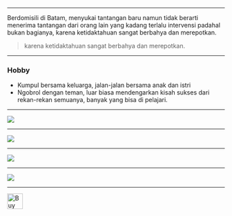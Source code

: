 * * *

Berdomisili di Batam, menyukai tantangan baru namun tidak berarti menerima tantangan dari orang lain yang kadang terlalu intervensi padahal bukan bagianya, karena ketidaktahuan sangat berbahya dan merepotkan.
> karena ketidaktahuan sangat berbahya dan merepotkan.


* * *
### Hobby
- Kumpul bersama keluarga, jalan-jalan bersama anak dan istri
- Ngobrol dengan teman, luar biasa mendengarkan kisah sukses dari rekan-rekan semuanya, banyak yang bisa di pelajari.

* * *
![](https://github-profile-trophy.vercel.app/?username=Gand0r&theme=tokyonight)
* * *
![](https://github-profile-summary-cards.vercel.app/api/cards/profile-details?username=Gand0r&theme=tokyonight)
* * *
![](https://github-readme-stats.vercel.app/api/top-langs/?username=Gand0r&hide=javascript,css,scss,html&theme=tokyonight)
* * *
![](https://visitor-badge.glitch.me/badge?page_id=Gand0r.Gand0r&theme=tokyonight)
* * *
<a href='https://ko-fi.com/M4M3AGKQC' target='_blank'><img height='36' style='border:0px;height:36px;' src='https://cdn.ko-fi.com/cdn/kofi1.png?v=3' border='0' alt='Buy Me a Coffee at ko-fi.com' /></a>

